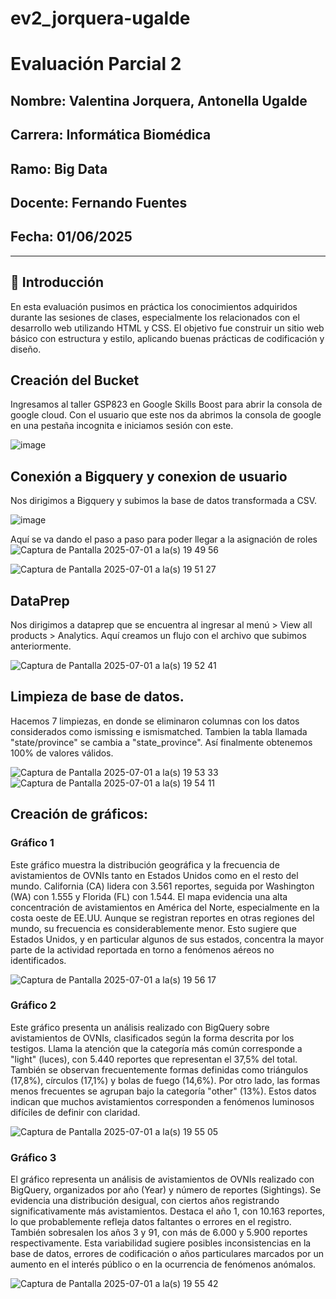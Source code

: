 # ev2_jorquera-ugalde
# Evaluación Parcial 2 

## Nombre: Valentina Jorquera, Antonella Ugalde  
## Carrera: Informática Biomédica  
## Ramo: Big Data 
## Docente: Fernando Fuentes
## Fecha: 01/06/2025

---

## 🧠 Introducción

En esta evaluación pusimos en práctica los conocimientos adquiridos durante las sesiones de clases, especialmente los relacionados con el desarrollo web utilizando HTML y CSS. El objetivo fue construir un sitio web básico con estructura y estilo, aplicando buenas prácticas de codificación y diseño.

## Creación del Bucket
Ingresamos al taller GSP823 en Google Skills Boost para abrir la consola de google cloud. Con el usuario que este nos da abrimos la consola de google en una pestaña incognita e iniciamos sesión con este.

![image](https://github.com/user-attachments/assets/ab554310-09a6-4412-a071-870364a609c3)

## Conexión a Bigquery y conexion de usuario
Nos dirigimos a Bigquery y subimos la base de datos transformada a CSV. 

![image](https://github.com/user-attachments/assets/ec233137-9181-40bb-8ba0-5930db2fd80a)

Aquí se va dando el paso a paso para poder llegar a la asignación de roles
![Captura de Pantalla 2025-07-01 a la(s) 19 49 56](https://github.com/user-attachments/assets/20e76144-7b8e-4432-b8ed-69b6de3472f3)

![Captura de Pantalla 2025-07-01 a la(s) 19 51 27](https://github.com/user-attachments/assets/8987cebb-06a3-4d32-8830-5fda71d12b0d)

## DataPrep
Nos dirigimos a dataprep que se encuentra al ingresar al menú > View all products > Analytics. Aquí creamos un flujo con el archivo que subimos anteriormente.

![Captura de Pantalla 2025-07-01 a la(s) 19 52 41](https://github.com/user-attachments/assets/ea07b4e5-c842-4cf9-9e0e-473f8827930a)

## Limpieza de base de datos.
Hacemos 7 limpiezas, en donde se eliminaron columnas con los datos considerados como ismissing e ismismatched. Tambien la tabla llamada "state/province" se cambia a "state_province". Así finalmente obtenemos 100% de valores válidos. 

![Captura de Pantalla 2025-07-01 a la(s) 19 53 33](https://github.com/user-attachments/assets/5cdb777b-d41b-4dfe-ba77-42c97cc20a28)
![Captura de Pantalla 2025-07-01 a la(s) 19 54 11](https://github.com/user-attachments/assets/dbad5517-a904-4d0f-9d57-ae82cc70557e)

## Creación de gráficos:

### Gráfico 1

Este gráfico muestra la distribución geográfica y la frecuencia de avistamientos de OVNIs tanto en Estados Unidos como en el resto del mundo. California (CA) lidera con 3.561 reportes, seguida por Washington (WA) con 1.555 y Florida (FL) con 1.544. El mapa evidencia una alta concentración de avistamientos en América del Norte, especialmente en la costa oeste de EE.UU. Aunque se registran reportes en otras regiones del mundo, su frecuencia es considerablemente menor. Esto sugiere que Estados Unidos, y en particular algunos de sus estados, concentra la mayor parte de la actividad reportada en torno a fenómenos aéreos no identificados.

![Captura de Pantalla 2025-07-01 a la(s) 19 56 17](https://github.com/user-attachments/assets/d0939731-95f2-4e4c-9aae-bccf9a755bae)

### Gráfico 2

Este gráfico presenta un análisis realizado con BigQuery sobre avistamientos de OVNIs, clasificados según la forma descrita por los testigos. Llama la atención que la categoría más común corresponde a "light" (luces), con 5.440 reportes que representan el 37,5% del total. También se observan frecuentemente formas definidas como triángulos (17,8%), círculos (17,1%) y bolas de fuego (14,6%). Por otro lado, las formas menos frecuentes se agrupan bajo la categoría "other" (13%). Estos datos indican que muchos avistamientos corresponden a fenómenos luminosos difíciles de definir con claridad.

![Captura de Pantalla 2025-07-01 a la(s) 19 55 05](https://github.com/user-attachments/assets/d3b28f24-6e16-42e5-bca2-5d361e7f5e5f)

### Gráfico 3

El gráfico representa un análisis de avistamientos de OVNIs realizado con BigQuery, organizados por año (Year) y número de reportes (Sightings). Se evidencia una distribución desigual, con ciertos años registrando significativamente más avistamientos. Destaca el año 1, con 10.163 reportes, lo que probablemente refleja datos faltantes o errores en el registro. También sobresalen los años 3 y 91, con más de 6.000 y 5.900 reportes respectivamente. Esta variabilidad sugiere posibles inconsistencias en la base de datos, errores de codificación o años particulares marcados por un aumento en el interés público o en la ocurrencia de fenómenos anómalos.

![Captura de Pantalla 2025-07-01 a la(s) 19 55 42](https://github.com/user-attachments/assets/5b9e5c3e-dd42-40ff-bce3-3ccef2ce6fb2)



